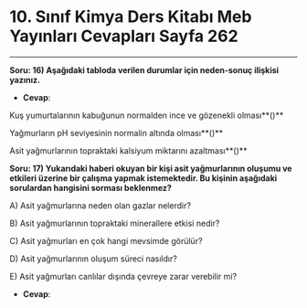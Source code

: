 # 10. Sınıf Kimya Ders Kitabı Meb Yayınları Cevapları Sayfa 262

---

**Soru: 16) Aşağıdaki tabloda verilen durumlar için neden-sonuç ilişkisi yazınız.**

-   **Cevap**:

Kuş yumurtalarının kabuğunun normalden ince ve gözenekli olması**()**

 Yağmurların pH seviyesinin normalin altında olması**()**

 Asit yağmurlarının topraktaki kalsiyum miktarını azaltması**()**

**Soru: 17) Yukarıdaki haberi okuyan bir kişi asit yağmurlarının oluşumu ve etkileri üzerine bir çalışma yapmak istemektedir. Bu kişinin aşağıdaki sorulardan hangisini sorması beklenmez?**

A) Asit yağmurlarına neden olan gazlar nelerdir?

 B) Asit yağmurlarının topraktaki minerallere etkisi nedir?

 C) Asit yağmurları en çok hangi mevsimde görülür?

 D) Asit yağmurlarının oluşum süreci nasıldır?

 E) Asit yağmurları canlılar dışında çevreye zarar verebilir mi?

-   **Cevap**: